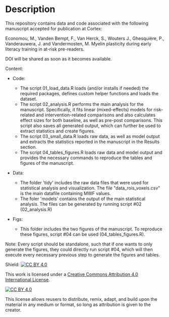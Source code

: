 # Description

This repository contains data and code associated with the following manuscript accepted for publication at Cortex:

Economou, M., Vanden Bempt, F., Van Herck, S., Wouters J.,  Ghesquière, P., Vanderauwera, J. and Vandermosten, M. Myelin plasticity during early literacy training in at-risk pre-readers.

DOI will be shared as soon as it becomes available.

Content:

- Code:
  - The script 01_load_data.R loads (and/or installs if needed) the required packages, defines custom helper functions and loads the dataset. 
  - The script 02_analysis.R performs the main analysis for the manuscript. Specifically, it fits linear (mixed-effects) models for risk-related and intervention-related comparisons and also calculates effect sizes for both baseline, as well as pre-post comparisons. This script also saves all generated output, which can further be used to extract statistics and create figures.
  - The script 03_small_data.R loads raw data, as well as model output and extracts the statistics reported in the manuscript in the Results section.
  - The script 04_tables_figures.R loads raw data and model output and provides the necessary commands to reproduce the tables and figures of the manuscript.

- Data:
  - The folder 'tidy' includes the raw data files that were used for statistical analysis and visualization. The file "data_rois_voxels.csv" is the main datafile containing MWF values.
  - The foler 'models' contains the output of the main statistical analysis. The files can be generated by running script #02 (02_analysis.R)

- Figs:
  - This folder includes the two figures of the manuscript. To reproduce these figures, script #04 can be used (04_tables_figures.R). 

Note: Every script should be standalone, such that if one wants to only generate the figures, they could directly run script #04, which will then execute every necessary previous step to generate the figures and tables.


Shield: [![CC BY 4.0][cc-by-shield]][cc-by]

This work is licensed under a
[Creative Commons Attribution 4.0 International License][cc-by].

[![CC BY 4.0][cc-by-image]][cc-by]

[cc-by]: http://creativecommons.org/licenses/by/4.0/
[cc-by-image]: https://i.creativecommons.org/l/by/4.0/88x31.png
[cc-by-shield]: https://img.shields.io/badge/License-CC%20BY%204.0-lightgrey.svg

This license allows reusers to distribute, remix, adapt, and build upon the material in any medium or format, so long as attribution is given to the creator.
